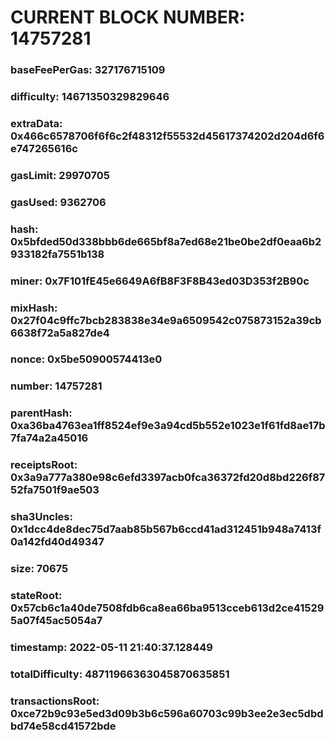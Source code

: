 # CURRENT BLOCK NUMBER: 14757281

### baseFeePerGas: 327176715109
### difficulty: 14671350329829646
### extraData: 0x466c6578706f6f6c2f48312f55532d45617374202d204d6f6e747265616c
### gasLimit: 29970705
### gasUsed: 9362706
### hash: 0x5bfded50d338bbb6de665bf8a7ed68e21be0be2df0eaa6b2933182fa7551b138
### miner: 0x7F101fE45e6649A6fB8F3F8B43ed03D353f2B90c
### mixHash: 0x27f04c9ffc7bcb283838e34e9a6509542c075873152a39cb6638f72a5a827de4
### nonce: 0x5be50900574413e0
### number: 14757281
### parentHash: 0xa36ba4763ea1ff8524ef9e3a94cd5b552e1023e1f61fd8ae17b7fa74a2a45016
### receiptsRoot: 0x3a9a777a380e98c6efd3397acb0fca36372fd20d8bd226f8752fa7501f9ae503
### sha3Uncles: 0x1dcc4de8dec75d7aab85b567b6ccd41ad312451b948a7413f0a142fd40d49347
### size: 70675
### stateRoot: 0x57cb6c1a40de7508fdb6ca8ea66ba9513cceb613d2ce415295a07f45ac5054a7
### timestamp: 2022-05-11 21:40:37.128449
### totalDifficulty: 48711966363045870635851
### transactionsRoot: 0xce72b9c93e5ed3d09b3b6c596a60703c99b3ee2e3ec5dbdbd74e58cd41572bde
